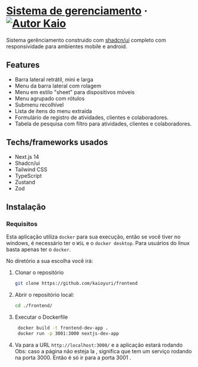 # [Sistema de gerenciamento]() &middot; [![Autor Kaio](https://img.shields.io/badge/Autor-Kaio-%3C%3E)](https://kaioyuri.vercel.app)

Sistema gerênciamento construido com [shadcn/ui](https://ui.shadcn.com) completo com responsividade para ambientes mobile e android.

## Features

- Barra lateral retrátil, mini e larga
- Menu da barra lateral com rolagem
- Menu em estilo "sheet" para dispositivos móveis
- Menu agrupado com rótulos
- Submenu recolhível
- Lista de itens do menu extraída
- Formulário de registro de atividades, clientes e colaboradores.
- Tabela de pesquisa com filtro para atividades, clientes e colaboradores.


## Techs/frameworks usados

- Next.js 14
- Shadcn/ui
- Tailwind CSS
- TypeScript
- Zustand
- Zod

## Instalação

### Requisitos

Esta aplicação utiliza `docker` para sua execução, então se você tiver no windows, é necessário ter o `WSL` e o `docker desktop`.
Para usuários do linux basta apenas ter o `docker`.

No diretório a sua escolha você irá:

1. Clonar o repositório
   ```bash
   git clone https://github.com/kaioyuri/frontend
   ```

2. Abrir o repositório local:
   ```bash
   cd ./frontend/
   ```
3. Executar o Dockerfile
   ```bash
    docker build -t frontend-dev-app .
    docker run -p 3001:3000 nextjs-dev-app
   ```

4. Va para a URL `http://localhost:3000/` e a aplicação estará rodando
Obs: caso a página não esteja la , significa que tem um serviço rodando na porta 3000.
Então é só ir para a porta 3001 .

